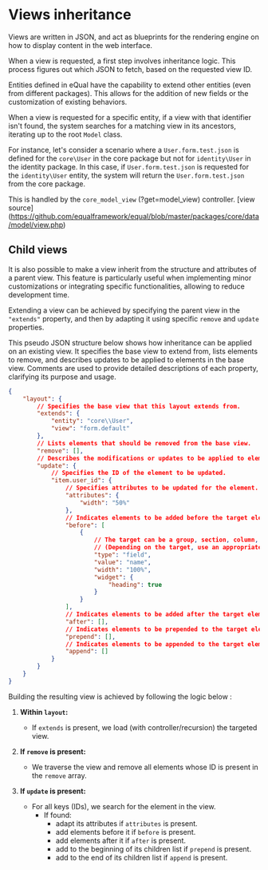 # Views inheritance

Views are written in JSON, and act as  blueprints for the rendering engine on how to display content in the web interface.

When a view is requested, a first step involves inheritance logic. This process figures out which JSON to fetch, based on the requested view ID.



Entities defined in eQual have the capability to extend other entities (even from different packages). This allows for the addition of new fields or the customization of existing behaviors.

When a view is requested for a specific entity, if a view with that identifier isn't found, the system searches for a matching view in its ancestors, iterating up to the root `Model` class.

For instance, let's consider a scenario where a `User.form.test.json` is defined for the `core\User` in the core package but not for `identity\User` in the identity package. In this case, if `User.form.test.json` is requested for the `identity\User` entity, the system will return the `User.form.test.json` from the core package.



This is handled by the `core_model_view` (?get=model_view) controller. 
[view source] (https://github.com/equalframework/equal/blob/master/packages/core/data/model/view.php)





## Child views

It is also possible to make a view inherit from the structure and attributes of a parent view. This feature is particularly useful when implementing minor customizations or integrating specific functionalities, allowing to reduce development time.

Extending a view can be achieved by specifying the parent view in the `"extends"` property,  and then by adapting it using specific `remove` and `update` properties.

This pseudo JSON structure below shows how inheritance can be applied on an existing view. It specifies the base view to extend from, lists elements to remove, and describes updates to be applied to elements in the base view. Comments are used to provide detailed descriptions of each property, clarifying its purpose and usage.


```json
{
    "layout": {
        // Specifies the base view that this layout extends from.
        "extends": {
            "entity": "core\\User",
            "view": "form.default"
        },
        // Lists elements that should be removed from the base view.
        "remove": [],
        // Describes the modifications or updates to be applied to elements in the base view.
        "update": {
            // Specifies the ID of the element to be updated.
            "item.user_id": {
                // Specifies attributes to be updated for the element.
                "attributes": {
                    "width": "50%"
                },
                // Indicates elements to be added before the target element.
                "before": [
                    {
                        // The target can be a group, section, column, row, or item.
                        // (Depending on the target, use an appropriate structure.)
                        "type": "field",
                        "value": "name",
                        "width": "100%",
                        "widget": {
                            "heading": true
                        }
                    }
                ],
                // Indicates elements to be added after the target element.
                "after": [],
                // Indicates elements to be prepended to the target element.
                "prepend": [],
                // Indicates elements to be appended to the target element.
                "append": []
            }
        }
    }
}
```



Building the resulting view is achieved by following the logic below : 

1. **Within `layout`:**
   - If `extends` is present, we load (with controller/recursion) the targeted view.
  
2. **If `remove` is present:**
   - We traverse the view and remove all elements whose ID is present in the `remove` array.
  
3. **If `update` is present:**
   - For all keys (IDs), we search for the element in the view.
     - If found:
       - adapt its attributes if `attributes` is present.
       - add elements before it if `before` is present.
       - add elements after it if `after` is present.
       - add to the beginning of its children list if `prepend` is present.
       - add to the end of its children list if `append` is present.
